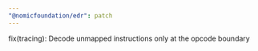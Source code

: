 ```yaml
---
"@nomicfoundation/edr": patch
---
```


fix(tracing): Decode unmapped instructions only at the opcode boundary

